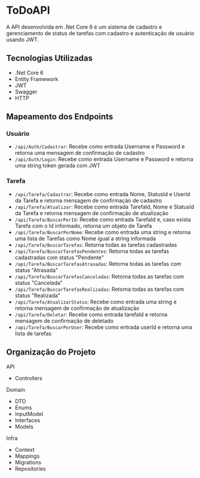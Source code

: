 # ToDoAPI
A API desenvolvida em .Net Core 6 é um sistema de cadastro e gerenciamento de status de tarefas com cadastro e autenticação de usuário usando JWT.

## Tecnologias Utilizadas
- .Net Core 6
- Entity Framework
- JWT
- Swagger
- HTTP

## Mapeamento dos Endpoints
### Usuário
- `/api/Auth/Cadastrar`: Recebe como entrada Username e Password e retorna uma mensagem de confirmação de cadastro
- `/api/Auth/Login`: Recebe como entrada Username e Password e retorna uma string token gerada com JWT

### Tarefa
- `/api/Tarefa/Cadastrar`: Recebe como entrada Nome, StatusId e UserId da Tarefa e retorna mensagem de confirmação de cadastro 
- `/api/Tarefa/Atualizar`: Recebe como entrada TarefaId, Nome e StatusId da Tarefa e retorna mensagem de confirmação de atualização 
- `/api/Tarefa/BuscarPorId`: Recebe como entrada TarefaId e, caso exista Tarefa com o Id informado, retorna um objeto de Tarefa
 - `/api/Tarefa/BuscarPorNome`: Recebe como entrada uma string e retorna uma lista de Tarefas como Nome igual a string informada 
- `/api/Tarefa/BuscarTarefas`: Retorna todas as tarefas cadastradas
- `/api/Tarefa/BuscarTarefasPendentes`: Retorna todas as tarefas cadastradas com status "Pendente"
- `/api/Tarefa/BuscarTarefasAtrasadas`: Retorna todas as tarefas com status "Atrasada"
- `/api/Tarefa/BuscarTarefasCanceladas`: Retorna todas as tarefas com status "Cancelada"
- `/api/Tarefa/BuscarTarefasRealizadas`: Retorna todas as tarefas com status "Realizada"
- `/api/Tarefa/AtualizarStatus`: Recebe como entrada uma string e retorna mensagem de confirmação de atualização
- `/api/Tarefa/Deletar`: Recebe como entrada tarefaId e retorna mensagem de confirmação de deletado
- `/api/Tarefa/BuscarPorUser`: Recebe como entrada userId e retorna uma lista de tarefas


## Organização do Projeto
API
- Controllers

Domain
- DTO
- Enums
- InputModel
- Interfaces
- Models

Infra
- Context
- Mappings
- Migrations
- Repositories
